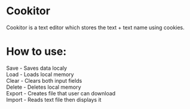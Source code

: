# Cookitor
Cookitor is a text editor which stores the text + text name using cookies.

# How to use:
Save - Saves data localy\
Load - Loads local memory\
Clear - Clears both input fields\
Delete - Deletes local memory\
Export - Creates file that user can download\
Import - Reads text file then displays it
